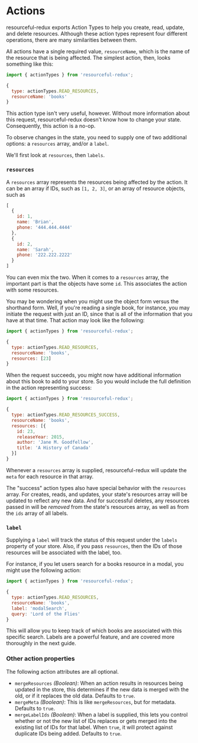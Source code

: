 # Actions

resourceful-redux exports Action Types to help you create, read, update,
and delete resources. Although these action types represent four different
operations, there are many similarities between them.

All actions have a single required value, `resourceName`, which is the name
of the resource that is being affected. The simplest action, then, looks
something like this:

```js
import { actionTypes } from 'resourceful-redux';

{
  type: actionTypes.READ_RESOURCES,
  resourceName: 'books'
}
```

This action type isn't very useful, however. Without more information about this
request, resourceful-redux doesn't know how to change your state. Consequently,
this action is a no-op.

To observe changes in the state, you need to supply one of two additional
options: a `resources` array, and/or a `label`.

We'll first look at `resources`, then `labels`.

### `resources`

A `resources` array represents the resources being affected by the action.
It can be an array if IDs, such as `[1, 2, 3]`, or an array of resource objects,
such as

```js
[
  {
    id: 1,
    name: 'Brian',
    phone: '444.444.4444'
  },
  {
    id: 2,
    name: 'Sarah',
    phone: '222.222.2222'
  }
]
```

You can even mix the two. When it comes to a `resources` array, the important
part is that the objects have some `id`. This associates the action with some
resources.

You may be wondering when you might use the object form versus the shorthand
form. Well, if you're reading a single book, for instance, you may initiate the
request with just an ID, since that is all of the information that you have at
that time. That action may look like the following:

```js
import { actionTypes } from 'resourceful-redux';

{
  type: actionTypes.READ_RESOURCES,
  resourceName: 'books',
  resources: [23]
}
```

When the request succeeds, you might now have additional information about this
book to add to your store. So you would include the full definition in the
action representing success:

```js
import { actionTypes } from 'resourceful-redux';

{
  type: actionTypes.READ_RESOURCES_SUCCESS,
  resourceName: 'books',
  resources: [{
    id: 23,
    releaseYear: 2015,
    author: 'Jane M. Goodfellow',
    title: 'A History of Canada'
  }]
}
```

Whenever a `resources` array is supplied, resourceful-redux will update the
`meta` for each resource in that array.

The "success" action types also have special behavior with the `resources`
array. For creates, reads, and updates, your state's resources array will be
updated to reflect any new data. And for successful deletes, any resources
passed in will be _removed_ from the state's resources array, as well as from
the `ids` array of all labels.

### `label`

Supplying a `label` will track the status of this request under the `labels`
property of your store. Also, if you pass `resources`, then the IDs of those
resources will be associated with the label, too.

For instance, if you let users search for a books resource in a modal, you might
use the following action:

```js
import { actionTypes } from 'resourceful-redux';

{
  type: actionTypes.READ_RESOURCES,
  resourceName: 'books',
  label: 'modalSearch',
  query: 'Lord of the Flies'
}
```

This will allow you to keep track of which books are associated with this
specific search. Labels are a powerful feature, and are covered more thoroughly
in the next guide.

### Other action properties

The following action attributes are all optional.

- `mergeResources` *(Boolean)*: When an action results in resources being
  updated in the store, this determines if the new data is merged with the old,
  or if it replaces the old data. Defaults to `true`.
- `mergeMeta` *(Boolean)*: This is like `mergeResources`, but for metadata.
  Defaults to `true`.
- `mergeLabelIds` *(Boolean)*: When a label is supplied, this lets you control
  whether or not the new list of IDs replaces or gets merged into the existing
  list of IDs for that label. When `true`, it will protect against duplicate
  IDs being added. Defaults to `true`.
